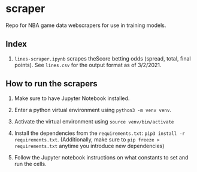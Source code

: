 # scraper

Repo for NBA game data webscrapers for use in training models.

## Index

1. `lines-scraper.ipynb` scrapes theScore betting odds (spread, total, final points).
   See `lines.csv` for the output format as of 3/2/2021.

## How to run the scrapers

1. Make sure to have Jupyter Notebook installed.

2. Enter a python virtual environment using `python3 -m venv venv`.

3. Activate the virtual environment using `source venv/bin/activate`

4. Install the dependencies from the `requirements.txt`: `pip3 install -r requirements.txt`. (Additionally, make sure to `pip freeze > requirements.txt` anytime you introduce new dependencies)

5. Follow the Jupyter notebook instructions on what constants to set and run the cells.
